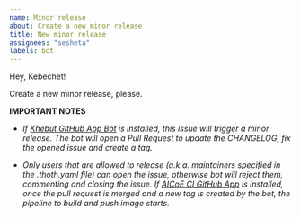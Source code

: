 ```yaml
---
name: Minor release
about: Create a new minor release
title: New minor release
assignees: "sesheta"
labels: bot
---
```


Hey, Kebechet!

Create a new minor release, please.

**IMPORTANT NOTES**

- _If [Khebut GitHub App Bot](https://github.com/apps/khebhut) is installed, this issue will trigger a minor release. The bot will open a Pull Request to update the CHANGELOG, fix the opened issue and create a tag._

- _Only users that are allowed to release (a.k.a. maintainers specified in the .thoth.yaml file) can open the issue, otherwise bot will reject them, commenting and closing the issue. If [AICoE CI GitHub App](https://github.com/apps/aicoe-ci) is installed, once the pull request is merged and a new tag is created by the bot, the pipeline to build and push image starts._
